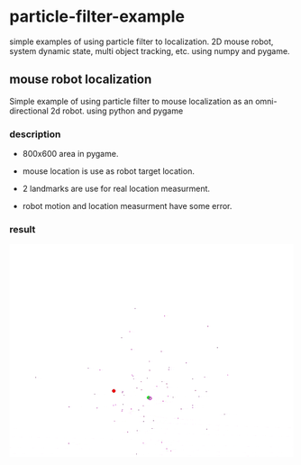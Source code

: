 # particle-filter-example
simple examples of using particle filter to localization. 2D mouse robot, system dynamic state, multi object tracking, etc. using numpy and pygame.

## mouse robot localization
Simple example of using particle filter to mouse localization  as an omni-directional 2d robot. using python and pygame

### description
- 800x600 area in pygame.

- mouse location is use as robot target location. 

- 2 landmarks are use for real location measurment.

- robot motion and location measurment have some error.

### result
![mouse example](https://raw.githubusercontent.com/ffletcherr/particle-filter-example/main/doc/media/mouse-robot-gif.gif)

